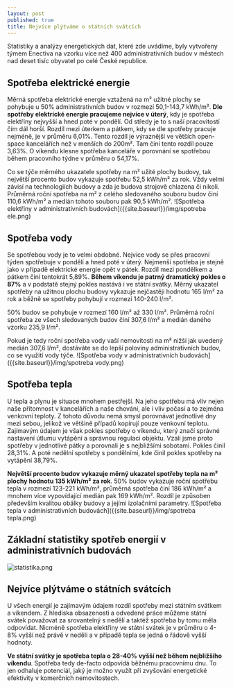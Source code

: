 ```yaml
---
layout: post
published: true
title: Nejvíce plýtváme o státních svátcích
---
```




Statistiky a analýzy energetických dat, které zde uvádíme, byly vytvořeny týmem Enectiva na vzorku více než 400 administrativních budov v městech nad deset tisíc obyvatel po celé České republice.

## Spotřeba elektrické energie

Měrná spotřeba elektrické energie vztažená na m² užitné plochy se pohybuje u 50% administrativních budov v rozmezí 50,1-143,7 kWh/m². **Dle spotřeby elektrické energie pracujeme nejvíce v úterý**, kdy je spotřeba elektřiny nejvyšší a hned poté v pondělí. Od středy je to s naší pracovitostí čím dál horší. Rozdíl mezi úterkem a pátkem, kdy se dle spotřeby pracuje nejméně, je v průměru 6,01%. Tento rozdíl je výraznější ve větších open-space kancelářích než v menších do 200m². Tam činí tento rozdíl pouze 3,63%. O víkendu klesne spotřeba kanceláře v porovnání se spotřebou během pracovního týdne v průměru o 54,17%. 

Co se týče měrného ukazatele spotřeby na m² užité plochy budovy, tak největší procento budov vykazuje spotřebu 52,5 kWh/m² za rok. Vždy velmi závisí na
technologiích budovy a zda je budova strojově chlazena či nikoli. Průměrná roční spotřeba na m² z celého sledovaného souboru budov činí 110,6 kWh/m² a medián tohoto souboru pak  90,5 kWh/m².
![Spotřeba elektřiny v administrativních budovách]({{site.baseurl}}/img/spotreba ele.png)


## Spotřeba vody

Se spotřebou vody je to velmi obdobné. Nejvíce vody se přes pracovní týden spotřebuje v pondělí a hned poté v úterý. Nejmenší spotřeba je stejně jako v případě elektrické energie opět v pátek. Rozdíl mezi pondělkem a pátkem činí tentokrát 5,89%. **Během víkendu je patrný dramatický pokles o 87%** a v podstatě stejný pokles nastává i ve státní svátky. Měrný ukazatel spotřeby na užitnou plochu budovy vykazuje nejčastěji hodnotu 165 l/m² za rok a běžně se spotřeby pohybují v rozmezí 140-240 l/m².

50% budov se pohybuje v rozmezí 160 l/m² až 330 l/m². Průměrná roční spotřeba ze všech sledovaných budov činí 307,6 l/m² a medián daného vzorku 235,9 l/m².

Pokud je tedy roční spotřeba vody vaší nemovitosti na m² nižší jak uvedený medián 307,6 l/m², dostáváte se do lepší poloviny administrativních budov, co se využití vody týče.
![Spotřeba vody v administrativních budovách]({{site.baseurl}}/img/spotreba vody.png)


## Spotřeba tepla

U tepla a plynu je situace mnohem pestřejší. Na jeho spotřebu má vliv nejen naše přítomnost v kancelářích a naše chování, ale i vliv počasí a to zejména venkovní teploty. Z tohoto důvodu nemá smysl porovnávat jednotlivé dny mezi sebou, jelikož ve většině případů kopírují pouze venkovní teplotu. Zajímavým údajem je však pokles spotřeby o víkendu, který značí správné nastavení útlumu vytápění a správnou regulaci objektu. Vzali jsme proto spotřeby v jednotlivé pátky a porovnali je s nejbližšími sobotami. Pokles činil 28,31%. A poté nedělní spotřeby s pondělními, kde činil pokles spotřeby na vytápění 38,79%. 

**Největší procento budov vykazuje měrný ukazatel spotřeby tepla na m² plochy hodnotu 135 kWh/m² za rok**. 50% budov vykazuje roční spotřebu tepla v rozmezí 123-221 kWh/m², průměrná spotřeba činí 186 kWh/m² a mnohem více vypovídající medián pak 169 kWh/m². Rozdíl je způsoben především kvalitou obálky budovy a jejími izolačními parametry.
![Spotřeba tepla v administrativních budovách]({{site.baseurl}}/img/spotreba tepla.png)

## Základní statistiky spotřeb energií v administrativních budovách
![statistika.png]({{site.baseurl}}/img/statistika.png)


## Nejvíce plýtváme o státních svátcích

U všech energií je zajímavým údajem rozdíl spotřeby mezi státním svátkem a víkendem. Z hlediska obsazenosti a odvedené práce můžeme státní svátek považovat za srovantelný s nedělí a taktéž spotřeba by tomu měla odpovídat. Nicméně spotřeba elektřiny ve státní svátek je v průměru o 4-8% vyšší než právě v neděli a v případě tepla se jedná o řádově vyšší hodnoty. 

**Ve státní svátky je spotřeba tepla o 28-40% vyšší než během nejbližšího víkendu**. Spotřeba tedy de-facto odpovídá běžnému pracovnímu dnu. To jen odhaluje potenciál, jaký je možno využít při zvyšování energetické efektivity v komerčních nemovitostech.
